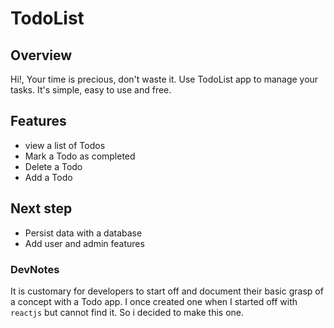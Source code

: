 # TodoList

## Overview
Hi!,
Your time is precious, don't waste it. Use TodoList app to manage your tasks. It's simple, easy to use and free.

## Features
 - view a list of Todos
 - Mark a Todo as completed
 - Delete a Todo
 - Add a Todo

## Next step
- Persist data with a database
- Add user and admin features

### DevNotes

It is customary for developers to start off and document their basic grasp of a concept with a Todo app. I once  created one when I started off with `reactjs` but cannot find it. So i decided to make this one.